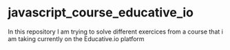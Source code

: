 # javascript_course_educative_io
In this repository I am trying to solve different exercices from a course that i am taking currently on the Educative.io platform
